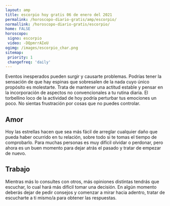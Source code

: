 ```yaml
---
layout: amp
title: escorpio hoy gratis 06 de enero del 2021 
permalink: /horoscopo-diario-gratis/amp/escorpio/
normallink: /horoscopo-diario-gratis/escorpio/
home: FALSE
horoscopo:
 signo: escorpio
 video: -DQpmrrAIeU
ogimg: /images/escorpio_char.png
sitemap:
 priority: 1
 changefreq: 'daily'
---
```



Eventos inesperados pueden surgir y causarte problemas. Podrías tener la sensación de que hay espinas que sobresalen de la nada cuyo único propósito es molestarte. Trata de mantener una actitud estable y pensar en la incorporación de aspectos no convencionales a tu rutina diaria. El torbellino loco de la actividad de hoy podría perturbar tus emociones un poco. No sientas frustración por cosas que no puedes controlar.

## Amor

Hoy las estrellas hacen que sea más fácil de arreglar cualquier daño que pueda haber ocurrido en tu relación, sobre todo si te tomas el tiempo de comprobarlo. Para muchas personas es muy difícil olvidar o perdonar, pero ahora es un buen momento para dejar atrás el pasado y tratar de empezar de nuevo.

## Trabajo

Mientras más lo consultes con otros, más opiniones distintas tendrás que escuchar, lo cual hará más difícil tomar una decisión. En algún momento deberás dejar de pedir consejos y comenzar a mirar hacia adentro, tratar de escucharte a ti mismo/a para obtener las respuestas.